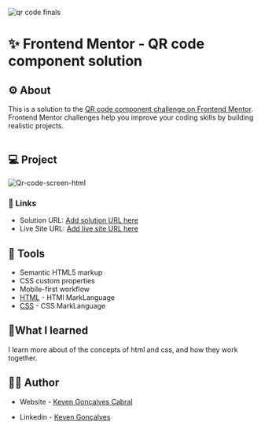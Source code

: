 ![qr code finals](https://github.com/KevenGonCabral/Qr-code-screen-html/assets/116415920/9e94934d-2dea-4015-ad4a-a8d633c625e2)

# ✨ Frontend Mentor - QR code component solution
## ⚙ About 
This is a solution to the [QR code component challenge on Frontend Mentor](https://www.frontendmentor.io/challenges/qr-code-component-iux_sIO_H). Frontend Mentor challenges help you improve your coding skills by building realistic projects. 
<br></br>


## 💻 Project
![Qr-code-screen-html](https://github.com/KevenGonCabral/Qr-code-screen-html/assets/116415920/d6789c70-3b5f-47de-9a35-1f7ca7ca92a5)






### 🔗 Links

- Solution URL: [Add solution URL here](C:\Users\marce\Desktop\qr-code-screen-html\index.html)
- Live Site URL: [Add live site URL here](https://your-live-site-url.com)



## 🔨 Tools 

- Semantic HTML5 markup
- CSS custom properties
- Mobile-first workflow
- [HTML](https://www.w3.org/html/) - HTMl MarkLanguage
- [CSS](https://www.w3.org/Style/CSS/Overview.en.html) - CSS MarkLanguage




## 📖What I learned

I learn more about of the concepts of html and css, and how they work together.



## 👨‍💻 Author

- Website - [Keven Gonçalves Cabral](https://github.com/KevenGonCabral)

- Linkedin - [Keven Gonçalves](https://www.linkedin.com/in/keven-gon%C3%A7alves-5756a4245/)


